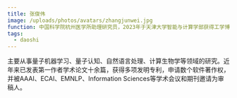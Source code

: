 ```yaml
---
title: 张俊伟
image: /uploads/photos/avatars/zhangjunwei.jpg
function: 中国科学院杭州医学所助理研究员，2023年于天津大学智能与计算学部获得工学博士学位。
tags: 
  - daoshi
---
```


主要从事量子机器学习、量子认知、自然语言处理、计算生物学等领域的研究。近年来已发表第一作者学术论文十余篇，获得多项发明专利，申请数个软件著作权，并被AAAI、ECAI、EMNLP、Information Sciences等学术会议和期刊邀请为审稿人。
